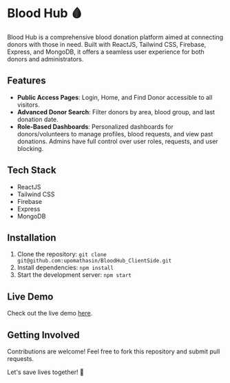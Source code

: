 # Blood Hub 🩸

Blood Hub is a comprehensive blood donation platform aimed at connecting donors with those in need. Built with ReactJS, Tailwind CSS, Firebase, Express, and MongoDB, it offers a seamless user experience for both donors and administrators.

## Features
- **Public Access Pages**: Login, Home, and Find Donor accessible to all visitors.
- **Advanced Donor Search**: Filter donors by area, blood group, and last donation date.
- **Role-Based Dashboards**: Personalized dashboards for donors/volunteers to manage profiles, blood requests, and view past donations. Admins have full control over user roles, requests, and user blocking.

## Tech Stack
- ReactJS
- Tailwind CSS
- Firebase
- Express
- MongoDB

## Installation
1. Clone the repository: `git clone git@github.com:upomathasin/BloodHub_ClientSide.git`
2. Install dependencies: `npm install`
3. Start the development server: `npm start`
## Live Demo
Check out the live demo [here](https://blood-hub-client-side-s3hg-p4flgphrc-upomathasins-projects.vercel.app/).

## Getting Involved
Contributions are welcome! Feel free to fork this repository and submit pull requests.

Let's save lives together! 💉